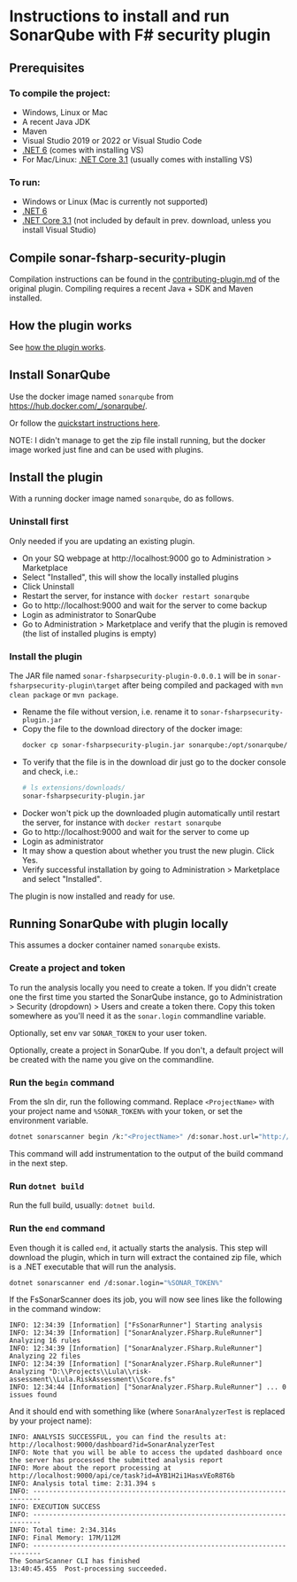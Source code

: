 # Instructions to install and run SonarQube with F# security plugin

## Prerequisites

### To compile the project:

* Windows, Linux or Mac
* A recent Java JDK
* Maven
* Visual Studio 2019 or 2022 or Visual Studio Code
* [.NET 6](https://dotnet.microsoft.com/en-us/download/dotnet/6.0) (comes with installing VS)
* For Mac/Linux: [.NET Core 3.1](https://dotnet.microsoft.com/en-us/download/dotnet/3.1) (usually comes with installing VS)

### To run:

* Windows or Linux (Mac is currently not supported)
* [.NET 6](https://dotnet.microsoft.com/en-us/download/dotnet/6.0)
* [.NET Core 3.1](https://dotnet.microsoft.com/en-us/download/dotnet/3.1) (not included by default in prev. download, unless you install Visual Studio)

## Compile sonar-fsharp-security-plugin

Compilation instructions can be found in the [contributing-plugin.md](sonar-fsharp-security-plugin/docs/contributing-plugin.md) 
of the original plugin. Compiling requires a recent Java + SDK and Maven installed.

## How the plugin works

See [how the plugin works](sonar-fsharp-security-plugin/docs/contributing-plugin.md).


## Install SonarQube

Use the docker image named `sonarqube` from https://hub.docker.com/_/sonarqube/.

Or follow the [quickstart instructions here](https://docs.sonarqube.org/latest/setup/get-started-2-minutes/). 

NOTE: I didn't manage to get the zip file install running, but the docker image worked just fine and can be used with plugins.

## Install the plugin

With a running docker image named `sonarqube`, do as follows.

### Uninstall first 

Only needed if you are updating an existing plugin.

* On your SQ webpage at http://localhost:9000 go to Administration > Marketplace
* Select "Installed", this will show the locally installed plugins
* Click Uninstall
* Restart the server, for instance with `docker restart sonarqube`
* Go to http://localhost:9000 and wait for the server to come backup
* Login as administrator to SonarQube
* Go to Administration > Marketplace and verify that the plugin is removed (the list of installed plugins is empty)

### Install the plugin

The JAR file named `sonar-fsharpsecurity-plugin-0.0.0.1` will be in `sonar-fsharpsecurity-plugin\target` after being
compiled and packaged with `mvn clean package` or `mvn package`.

* Rename the file without version, i.e. rename it to `sonar-fsharpsecurity-plugin.jar`
* Copy the file to the download directory of the docker image: 
    ```bash
    docker cp sonar-fsharpsecurity-plugin.jar sonarqube:/opt/sonarqube/extensions/downloads
	```
* To verify that the file is in the download dir just go to the docker console and check, i.e.: 
    ```bash
    # ls extensions/downloads/
    sonar-fsharpsecurity-plugin.jar
    ```
* Docker won't pick up the downloaded plugin automatically until restart the server, for instance with `docker restart sonarqube`
* Go to http://localhost:9000 and wait for the server to come up
* Login as administrator
* It may show a question about whether you trust the new plugin. Click Yes.
* Verify successful installation by going to Administration > Marketplace and select "Installed".

The plugin is now installed and ready for use.

## Running SonarQube with plugin locally

This assumes a docker container named `sonarqube` exists.

### Create a project and token
To run the analysis locally you need to create a token. If you didn't create one the first time you started the SonarQube instance, 
go to Administration > Security (dropdown) > Users and create a token there. Copy this token somewhere as you'll need
it as the `sonar.login` commandline variable.

Optionally, set env var `SONAR_TOKEN` to your user token.

Optionally, create a project in SonarQube. If you don't, a default project will be created with the name you give on the commandline.

### Run the `begin` command
From the sln dir, run the following command. Replace `<ProjectName>` with your project name and `%SONAR_TOKEN%` with your token, or set the 
environment variable.

```bash
dotnet sonarscanner begin /k:"<ProjectName>" /d:sonar.host.url="http://localhost:9000"  /d:sonar.login="%SONAR_TOKEN%"
```

This command will add instrumentation to the output of the build command in the next step.

### Run `dotnet build`
Run the full build, usually: `dotnet build`.

### Run the `end` command

Even though it is called `end`, it actually starts the analysis. This step will download the plugin, which in turn will
extract the contained zip file, which is a .NET executable that will run the analysis.

```bash
dotnet sonarscanner end /d:sonar.login="%SONAR_TOKEN%"
```

If the FsSonarScanner does its job, you will now see lines like the following in the command window:

```text
INFO: 12:34:39 [Information] ["FsSonarRunner"] Starting analysis
INFO: 12:34:39 [Information] ["SonarAnalyzer.FSharp.RuleRunner"] Analyzing 16 rules
INFO: 12:34:39 [Information] ["SonarAnalyzer.FSharp.RuleRunner"] Analyzing 22 files
INFO: 12:34:39 [Information] ["SonarAnalyzer.FSharp.RuleRunner"] Analyzing "D:\\Projects\\Lula\\risk-assessment\\Lula.RiskAssessment\\Score.fs"
INFO: 12:34:44 [Information] ["SonarAnalyzer.FSharp.RuleRunner"] ... 0 issues found
```

And it should end with something like (where `SonarAnalyzerTest` is replaced by your project name):

```text
INFO: ANALYSIS SUCCESSFUL, you can find the results at: http://localhost:9000/dashboard?id=SonarAnalyzerTest
INFO: Note that you will be able to access the updated dashboard once the server has processed the submitted analysis report
INFO: More about the report processing at http://localhost:9000/api/ce/task?id=AYB1H2i1HasxVEoR8T6b
INFO: Analysis total time: 2:31.394 s
INFO: ------------------------------------------------------------------------
INFO: EXECUTION SUCCESS
INFO: ------------------------------------------------------------------------
INFO: Total time: 2:34.314s
INFO: Final Memory: 17M/112M
INFO: ------------------------------------------------------------------------
The SonarScanner CLI has finished
13:40:45.455  Post-processing succeeded.
```





